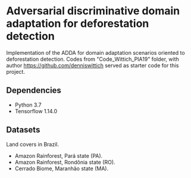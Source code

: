 # Adversarial discriminative domain adaptation for deforestation detection

Implementation of the ADDA for domain adaptation scenarios oriented to deforestation detection. Codes from 
"Code_Wittich_PIA19" folder, with author https://github.com/denniswittich served as starter code for this project.

## Dependencies

- Python 3.7
- Tensorflow 1.14.0

## Datasets
Land covers in Brazil.
- Amazon Rainforest, Pará state (PA).
- Amazon Rainforest, Rondônia state (RO).
- Cerrado Biome, Maranhão state (MA).
